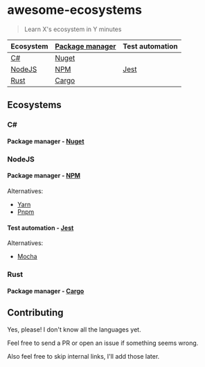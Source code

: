 # awesome-ecosystems

> Learn X's ecosystem in Y minutes

<!-- sorted by name -->

| Ecosystem | [Package manager] | Test automation |
| --------- | ----------------- | --------------- |
| [C#]      | [Nuget]           |                 |
| [NodeJS]  | [NPM]             | [Jest]          |
| [Rust]    | [Cargo]           |                 |

[Package manager]: https://en.wikipedia.org/wiki/Package_manager
[Test automation]: https://en.wikipedia.org/wiki/Test_automation

## Ecosystems

### C#

[C#]: #C#

#### Package manager - [Nuget](https://www.nuget.org/)

[Nuget]: #Package-manager---Nuget

### NodeJS

[NodeJS]: #NodeJS

#### Package manager - [NPM](https://www.npmjs.com/)

[NPM]: #Package-manager---NPM

Alternatives:
 - [Yarn](https://yarnpkg.com/)
 - [Pnpm](https://pnpm.js.org/)

#### Test automation - [Jest](https://jestjs.io/)

[Jest]: #Test-automation---Jest

Alternatives:
 - [Mocha](https://mochajs.org/)

### Rust

[Rust]: #Rust

#### Package manager - [Cargo](https://doc.rust-lang.org/stable/cargo/)

[Cargo]: #Package-manager---Cargo

## Contributing

Yes, please! I don't know all the languages yet.

Feel free to send a PR or open an issue if something seems wrong.

Also feel free to skip internal links, I'll add those later.
